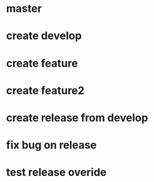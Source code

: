 # master 

# create develop

# create feature 

# create feature2

# create release from develop

# fix bug on release 

# test release overide
